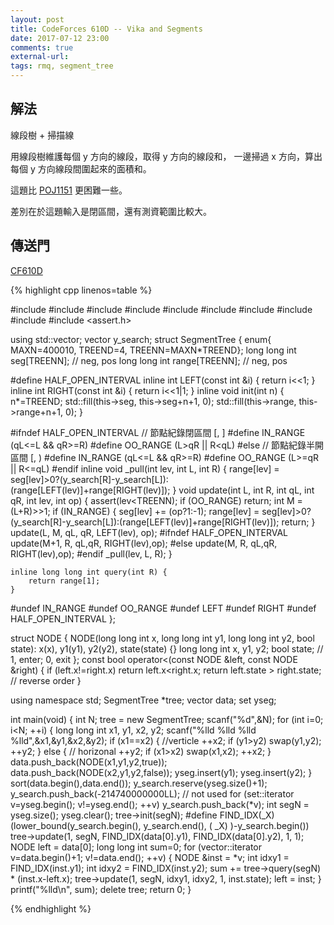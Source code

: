 ```yaml
---
layout: post
title: CodeForces 610D -- Vika and Segments
date: 2017-07-12 23:00
comments: true
external-url:
tags: rmq, segment_tree
---
```


## 解法

線段樹 + 掃描線

用線段樹維護每個 y 方向的線段，取得 y 方向的線段和，
一邊掃過 x 方向，算出每個 y 方向線段間圍起來的面積和。

這題比 [POJ1151](http://poj.org/problem?id=1151) 更困難一些。

差別在於這題輸入是閉區間，還有測資範圍比較大。

## 傳送門

[CF610D](http://codeforces.com/problemset/problem/610/D)


{% highlight cpp linenos=table %}

#include <iostream>
#include <iomanip>
#include <cstdio>
#include <cstdlib>
#include <cstring>
#include <algorithm>
#include <functional>
#include <vector>
#include <set>
#include <assert.h>

using std::vector;
vector<long long int> y_search;
struct SegmentTree {
    enum{ MAXN=400010, TREEND=4, TREENN=MAXN*TREEND};
    long long int  seg[TREENN]; // neg, pos
    long long int  range[TREENN]; // neg, pos

#define HALF_OPEN_INTERVAL
    inline int LEFT(const int &i) { return i<<1; }
    inline int RIGHT(const int &i) { return i<<1|1; }
    inline void init(int n) {
        n*=TREEND;
        std::fill(this->seg, this->seg+n+1, 0);
        std::fill(this->range, this->range+n+1, 0);
    }

#ifndef HALF_OPEN_INTERVAL
    // 節點紀錄閉區間   [, ]
#define IN_RANGE (qL<=L && qR>=R)
#define OO_RANGE (L>qR || R<qL)
#else
    // 節點紀錄半開區間 [, )
#define IN_RANGE (qL<=L && qR>=R)
#define OO_RANGE (L>=qR || R<=qL)
#endif
    inline void _pull(int lev, int L, int R) {
        range[lev] = seg[lev]>0?(y_search[R]-y_search[L]):(range[LEFT(lev)]+range[RIGHT(lev)]);
    }
    void update(int L, int R, int qL, int qR, int lev, int op) {
        assert(lev<TREENN);
        if (OO_RANGE) return;
        int M = (L+R)>>1;
        if (IN_RANGE) {
            seg[lev] += (op?1:-1);
            range[lev] = seg[lev]>0?(y_search[R]-y_search[L]):(range[LEFT(lev)]+range[RIGHT(lev)]);
            return;
        }
        update(L, M, qL, qR, LEFT(lev), op);
#ifndef HALF_OPEN_INTERVAL
        update(M+1, R, qL,qR, RIGHT(lev),op);
#else
        update(M, R, qL,qR, RIGHT(lev),op);
#endif
        _pull(lev, L, R);
    }

    inline long long int query(int R) {
        return range[1];
    }
#undef IN_RANGE
#undef OO_RANGE
#undef LEFT
#undef RIGHT
#undef HALF_OPEN_INTERVAL
};

struct NODE {
    NODE(long long int x, long long int y1, long long int y2, bool state): x(x), y1(y1), y2(y2), state(state) {}
    long long int x, y1, y2;
    bool state; // 1, enter; 0, exit
};
const bool operator<(const NODE &left, const NODE &right) {
    if (left.x!=right.x) return left.x<right.x;
    return left.state > right.state; // reverse order
}

using namespace std;
SegmentTree *tree;
vector<NODE> data;
set<long long int> yseg;

int main(void) {
    int N;
    tree = new SegmentTree;
    scanf("%d",&N);
    for (int i=0; i<N; ++i) {
        long long int x1, y1, x2, y2;
        scanf("%lld %lld %lld %lld",&x1,&y1,&x2,&y2);
        if (x1==x2) { //verticle
            ++x2;
            if (y1>y2) swap(y1,y2);
            ++y2;
        } else { // horizonal
            ++y2;
            if (x1>x2) swap(x1,x2);
            ++x2;
        }
        data.push_back(NODE(x1,y1,y2,true));
        data.push_back(NODE(x2,y1,y2,false));
        yseg.insert(y1); yseg.insert(y2);
    }
    sort(data.begin(),data.end());
    y_search.reserve(yseg.size()+1);
    y_search.push_back(-214740000000LL); // not used
    for (set<long long int>::iterator v=yseg.begin(); v!=yseg.end(); ++v)
        y_search.push_back(*v);
    int segN = yseg.size();
    yseg.clear();
    tree->init(segN);
#define FIND_IDX(_X) (lower_bound(y_search.begin(), y_search.end(), ( _X) )-y_search.begin())
    tree->update(1, segN, FIND_IDX(data[0].y1), FIND_IDX(data[0].y2), 1, 1);
    NODE left = data[0];
    long long int sum=0;
    for (vector<NODE>::iterator v=data.begin()+1; v!=data.end(); ++v) {
        NODE &inst = *v;
        int idxy1 = FIND_IDX(inst.y1);
        int idxy2 = FIND_IDX(inst.y2);
        sum += tree->query(segN) * (inst.x-left.x);
        tree->update(1, segN, idxy1, idxy2, 1, inst.state);
        left = inst;
    }
    printf("%lld\n", sum);
    delete tree;
    return 0;
}

{% endhighlight %}


